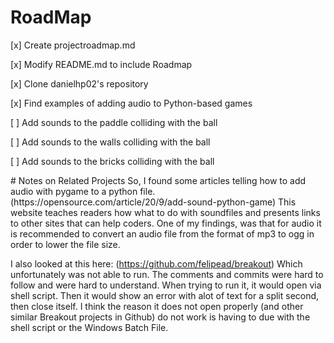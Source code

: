 # RoadMap
<p> [x] Create  projectroadmap.md </p>
<p> [x] Modify README.md to include Roadmap </p>
<p> [x] Clone danielhp02's repository </p>
<p> [x] Find examples of adding audio to Python-based games </p>
<p> [ ] Add sounds to the paddle colliding with the ball </p>
<p> [ ] Add sounds to the walls colliding with the ball </p>
<p> [ ] Add sounds to the bricks colliding with the ball </p>
# Notes on Related Projects
So, I found some articles telling how to add audio with pygame to a python file. 
(https://opensource.com/article/20/9/add-sound-python-game)
This website teaches readers how what to do with soundfiles and presents links to other sites that can help coders.
One of my findings, was that for audio it is recommended to convert an audio file from the format of mp3 to ogg in order to lower the file size.

I also looked at this here:
(https://github.com/felipead/breakout)
Which unfortunately was not able to run. The comments and commits were hard to follow and were hard to understand.
When trying to run it, it would open via shell script. Then it would show an error with alot of text for a split second, then close itself.
I think the reason it does not open properly (and other similar Breakout projects in Github) do not work is having to due with the shell script or the Windows Batch File.
